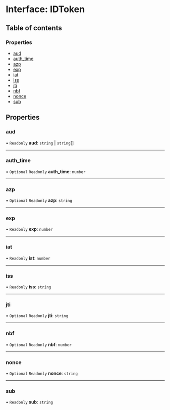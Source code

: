 # Interface: IDToken

## Table of contents

### Properties

- [aud](IDToken.md#aud)
- [auth\_time](IDToken.md#auth_time)
- [azp](IDToken.md#azp)
- [exp](IDToken.md#exp)
- [iat](IDToken.md#iat)
- [iss](IDToken.md#iss)
- [jti](IDToken.md#jti)
- [nbf](IDToken.md#nbf)
- [nonce](IDToken.md#nonce)
- [sub](IDToken.md#sub)

## Properties

### aud

• `Readonly` **aud**: `string` \| `string`[]

___

### auth\_time

• `Optional` `Readonly` **auth\_time**: `number`

___

### azp

• `Optional` `Readonly` **azp**: `string`

___

### exp

• `Readonly` **exp**: `number`

___

### iat

• `Readonly` **iat**: `number`

___

### iss

• `Readonly` **iss**: `string`

___

### jti

• `Optional` `Readonly` **jti**: `string`

___

### nbf

• `Optional` `Readonly` **nbf**: `number`

___

### nonce

• `Optional` `Readonly` **nonce**: `string`

___

### sub

• `Readonly` **sub**: `string`
